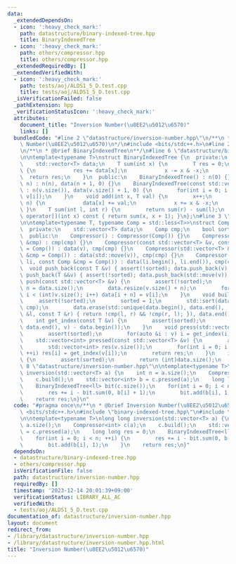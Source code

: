 ```yaml
---
data:
  _extendedDependsOn:
  - icon: ':heavy_check_mark:'
    path: datastructure/binary-indexed-tree.hpp
    title: BinaryIndexedTree
  - icon: ':heavy_check_mark:'
    path: others/compressor.hpp
    title: others/compressor.hpp
  _extendedRequiredBy: []
  _extendedVerifiedWith:
  - icon: ':heavy_check_mark:'
    path: tests/aoj/ALDS1_5_D.test.cpp
    title: tests/aoj/ALDS1_5_D.test.cpp
  _isVerificationFailed: false
  _pathExtension: hpp
  _verificationStatusIcon: ':heavy_check_mark:'
  attributes:
    document_title: "Inversion Number(\u8EE2\u5012\u6570)"
    links: []
  bundledCode: "#line 2 \"datastructure/inversion-number.hpp\"\n/**\n * @brief Inversion\
    \ Number(\u8EE2\u5012\u6570)\n*/\n#include <bits/stdc++.h>\n#line 2 \"datastructure/binary-indexed-tree.hpp\"\
    \n/**\n * @brief BinaryIndexedTree\n**/\n#line 6 \"datastructure/binary-indexed-tree.hpp\"\
    \n\ntemplate<typename T>\nstruct BinaryIndexedTree {\n  private:\n    int n;\n\
    \    std::vector<T> data;\n    T sum(int x) {\n        T res = 0;\n        while(x)\
    \ {\n            res += data[x];\n            x -= x & -x;\n        }\n      \
    \  return res;\n    }\n  public:\n    BinaryIndexedTree() : n(0) {}\n    BinaryIndexedTree(int\
    \ n) : n(n), data(n + 1, 0) {}\n    BinaryIndexedTree(const std::vector<T> &v)\
    \ : n(v.size()), data(v.size() + 1, 0) {\n        for(int i = 0; i < n; ++i) add(i,\
    \ v[i]);\n    }\n    void add(int x, T val) {\n        x++;\n        while(x <=\
    \ n) {\n            data[x] += val;\n            x += x & -x;\n        }\n   \
    \ }\n    T sum(int l, int r) {\n        return sum(r) - sum(l);\n    }\n    T\
    \ operator[](int x) const { return sum(x, x + 1); }\n};\n#line 3 \"others/compressor.hpp\"\
    \n\ntemplate<typename T, typename Comp = std::less<T>>\nstruct Compressor {\n\
    \  private:\n    std::vector<T> data;\n    Comp cmp;\n    bool sorted = false;\n\
    \  public:\n    Compressor() : Compressor(Comp()) {}\n    Compressor(const Comp\
    \ &cmp) : cmp(cmp) {}\n    Compressor(const std::vector<T> &v, const Comp &cmp\
    \ = Comp()) : data(v), cmp(cmp) {}\n    Compressor(std::vector<T> &&v, const Comp\
    \ &cmp = Comp()) : data(std::move(v)), cmp(cmp) {}\n    Compressor(std::initializer_list<T>\
    \ li, const Comp &cmp = Comp()) : data(li.begin(), li.end()), cmp(cmp) {}\n  \
    \  void push_back(const T &v) { assert(!sorted); data.push_back(v); }\n    void\
    \ push_back(T &&v) { assert(!sorted); data.push_back(std::move(v)); }\n    void\
    \ push(const std::vector<T> &v) {\n        assert(!sorted);\n        const int\
    \ n = data.size();\n        data.resize(v.size() + n);\n        for(int i = 0;\
    \ i < (int)v.size(); i++) data[i + n] = v[i];\n    }\n    void build() {\n   \
    \     assert(!sorted);\n        sorted = 1;\n        std::sort(data.begin(), data.end(),\
    \ cmp);\n        data.erase(std::unique(data.begin(), data.end(), [&](const T\
    \ &l, const T &r) { return !cmp(l, r) && !cmp(r, l); }), data.end());\n    }\n\
    \    int get_index(const T &v) {\n        assert(sorted);\n        return int(std::lower_bound(data.begin(),\
    \ data.end(), v) - data.begin());\n    }\n    void press(std::vector<T> &v) {\n\
    \        assert(sorted);\n        for(auto &i : v) i = get_index(i);\n    }\n\
    \    std::vector<int> pressed(const std::vector<T> &v) {\n        assert(sorted);\n\
    \        std::vector<int> res(v.size());\n        for(int i = 0; i < (int)v.size();\
    \ ++i) res[i] = get_index(v[i]);\n        return res;\n    }\n    int size() const\
    \ {\n        assert(sorted);\n        return (int)data.size();\n    }\n};\n#line\
    \ 8 \"datastructure/inversion-number.hpp\"\n\ntemplate<typename T>\nlong long\
    \ inversion(std::vector<T> a) {\n    int n = a.size();\n    Compressor<int> c(a);\n\
    \    c.build();\n    std::vector<int> b = c.pressed(a);\n    long long res = 0;\n\
    \    BinaryIndexedTree<ll> bit(c.size());\n    for(int i = 0; i < n; ++i) {\n\
    \        res += i - bit.sum(0, b[i] + 1);\n        bit.add(b[i], 1);\n    }\n\
    \    return res;\n}\n"
  code: "#pragma once\n/**\n * @brief Inversion Number(\u8EE2\u5012\u6570)\n*/\n#include\
    \ <bits/stdc++.h>\n#include \"binary-indexed-tree.hpp\"\n#include \"others/compressor.hpp\"\
    \n\ntemplate<typename T>\nlong long inversion(std::vector<T> a) {\n    int n =\
    \ a.size();\n    Compressor<int> c(a);\n    c.build();\n    std::vector<int> b\
    \ = c.pressed(a);\n    long long res = 0;\n    BinaryIndexedTree<ll> bit(c.size());\n\
    \    for(int i = 0; i < n; ++i) {\n        res += i - bit.sum(0, b[i] + 1);\n\
    \        bit.add(b[i], 1);\n    }\n    return res;\n}"
  dependsOn:
  - datastructure/binary-indexed-tree.hpp
  - others/compressor.hpp
  isVerificationFile: false
  path: datastructure/inversion-number.hpp
  requiredBy: []
  timestamp: '2023-12-14 20:01:39+09:00'
  verificationStatus: LIBRARY_ALL_AC
  verifiedWith:
  - tests/aoj/ALDS1_5_D.test.cpp
documentation_of: datastructure/inversion-number.hpp
layout: document
redirect_from:
- /library/datastructure/inversion-number.hpp
- /library/datastructure/inversion-number.hpp.html
title: "Inversion Number(\u8EE2\u5012\u6570)"
---
```

